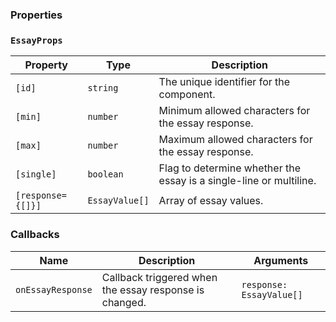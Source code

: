 ### Properties

### `EssayProps`

| Property          | Type           | Description                                                        |
| ----------------- | -------------- | ------------------------------------------------------------------ |
| `[id]`            | `string`       | The unique identifier for the component.                           |
| `[min]`           | `number`       | Minimum allowed characters for the essay response.                 |
| `[max]`           | `number`       | Maximum allowed characters for the essay response.                 |
| `[single]`        | `boolean`      | Flag to determine whether the essay is a single-line or multiline. |
| `[response={[]}]` | `EssayValue[]` | Array of essay values.                                             |

### Callbacks

| Name              | Description                                            | Arguments                |
| ----------------- | ------------------------------------------------------ | ------------------------ |
| `onEssayResponse` | Callback triggered when the essay response is changed. | `response: EssayValue[]` |
